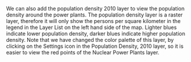 We can also add the population density 2010 layer to view the population density around the power plants. The population density layer is a raster layer, therefore it will only show the persons per square kilometer in the legend in the Layer List on the left hand side of the map. Lighter blues indicate lower population density, darker blues indicate higher population density. Note that we have changed the color palette of this layer, by clicking on the Settings icon in the Population Density, 2010 layer, so it is easier to view the red points of the Nuclear Power Plants layer.